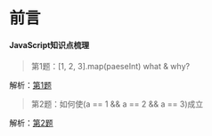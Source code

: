 # 前言
#### JavaScript知识点梳理


> 第1题：[1, 2, 3].map(paeseInt) what & why?

解析：[第1题](https://github.com/fuhangyy/JavaScrip-Blog/issues/1)
         
         
> 第2题：如何使(a == 1 && a == 2 && a == 3)成立

解析：[第2题](https://github.com/fuhangyy/JavaScrip-Blog/issues/2)


